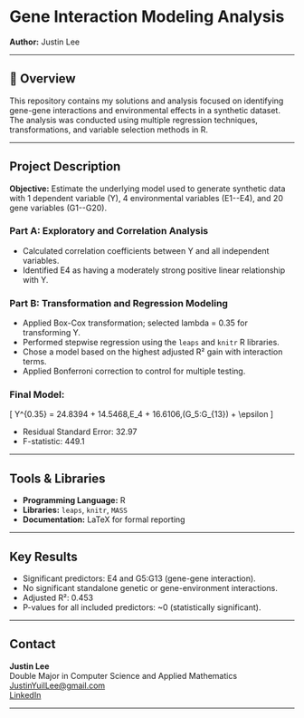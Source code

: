 # Gene Interaction Modeling Analysis
**Author:** Justin Lee 

---

## 📌 Overview  
This repository contains my solutions and analysis focused on identifying gene-gene interactions and environmental effects in a synthetic dataset. The analysis was conducted using multiple regression techniques, transformations, and variable selection methods in R.

---

## Project Description  
**Objective:** Estimate the underlying model used to generate synthetic data with 1 dependent variable (Y), 4 environmental variables (E1--E4), and 20 gene variables (G1--G20).

### Part A: Exploratory and Correlation Analysis  
- Calculated correlation coefficients between Y and all independent variables.  
- Identified E4 as having a moderately strong positive linear relationship with Y.

### Part B: Transformation and Regression Modeling  
- Applied Box-Cox transformation; selected lambda = 0.35 for transforming Y.  
- Performed stepwise regression using the `leaps` and `knitr` R libraries.  
- Chose a model based on the highest adjusted R² gain with interaction terms.  
- Applied Bonferroni correction to control for multiple testing.

### Final Model:  
\[
Y^{0.35} = 24.8394 + 14.5468\,E_4 + 16.6106\,(G_5:G_{13}) + \epsilon
\]  
- Residual Standard Error: 32.97  
- F-statistic: 449.1

---

## Tools & Libraries  
- **Programming Language:** R  
- **Libraries:** `leaps`, `knitr`, `MASS`  
- **Documentation:** LaTeX for formal reporting  

---

## Key Results  
- Significant predictors: E4 and G5:G13 (gene-gene interaction).  
- No significant standalone genetic or gene-environment interactions.  
- Adjusted R²: 0.453  
- P-values for all included predictors: ~0 (statistically significant).  

---

## Contact  
**Justin Lee**  
Double Major in Computer Science and Applied Mathematics  
[JustinYuilLee@gmail.com](mailto:JustinYuilLee@gmail.com)  
[LinkedIn](https://www.linkedin.com/in/justinyuillee/)

---
